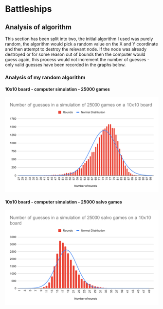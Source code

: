 # Battleships

## Analysis of algorithm

This section has been split into two, the initial algorithm I used was purely random,
the algorithm would pick a random value on the X and Y coordinate and then attempt to 
destroy the relevant node. If the node was already destroyed or for some reason out of
bounds then the computer would guess again, this process would not increment the number
of guesses - only valid guesses have been recorded in the graphs below.

### Analysis of my random algorithm
#### 10x10 board - computer simulation - 25000 games

![Number of guesses in a simulation of 25000 games on a 10x10 board](./readme-assets/10x10/random-algo-normdist.svg)

#### 10x10 board - computer simulation - 25000 salvo games
![Number of guesses in a simulation of 25000 salvo games on a 10x10 board](./readme-assets/10x10/random-algo-salvo-normdist.svg)
